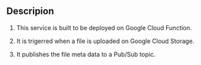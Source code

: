 
## Descripion

1. This service is built to be deployed on Google Cloud Function.

2. It is trigerred when a file is uploaded on Google Cloud Storage.

3. It publishes the file meta data to a Pub/Sub topic.



